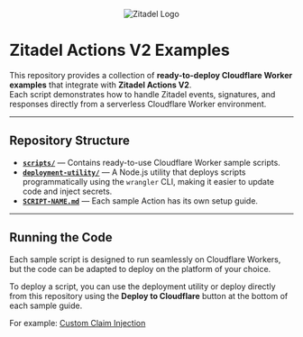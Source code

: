 <p align="center">
    <img src="https://raw.githubusercontent.com/zitadel/zitadel/refs/heads/main/docs/static/logos/zitadel-logo-dark%402x.png" alt="Zitadel Logo" max-height="200px" width="auto" />
</p>

# **Zitadel Actions V2 Examples**

This repository provides a collection of **ready-to-deploy Cloudflare Worker examples** that integrate with **Zitadel Actions V2**.  
Each script demonstrates how to handle Zitadel events, signatures, and responses directly from a serverless Cloudflare Worker environment.

---

## Repository Structure

- **[`scripts/`](/actions-v2-cloudflare-workers/scripts/)** — Contains ready-to-use Cloudflare Worker sample scripts.  
- **[`deployment-utility/`](/actions-v2-cloudflare-workers/deployment-utility/)** — A Node.js utility that deploys scripts programmatically using the `wrangler` CLI, making it easier to update code and inject secrets.  
- **[`SCRIPT-NAME.md`](/actions-v2-cloudflare-workers/CUSTOM-CLAIMS.md)** — Each sample Action has its own setup guide.

---

## Running the Code

Each sample script is designed to run seamlessly on Cloudflare Workers, but the code can be adapted to deploy on the platform of your choice.

To deploy a script, you can use the deployment utility or deploy directly from this repository using the **Deploy to Cloudflare** button at the bottom of each sample guide.

For example: [Custom Claim Injection](/actions-v2-cloudflare-workers/CUSTOM-CLAIMS.md)
